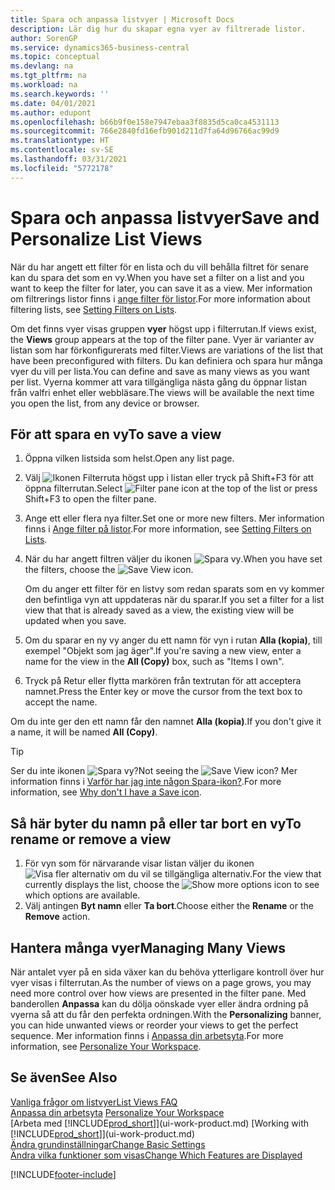 ```yaml
---
title: Spara och anpassa listvyer | Microsoft Docs
description: Lär dig hur du skapar egna vyer av filtrerade listor.
author: SorenGP
ms.service: dynamics365-business-central
ms.topic: conceptual
ms.devlang: na
ms.tgt_pltfrm: na
ms.workload: na
ms.search.keywords: ''
ms.date: 04/01/2021
ms.author: edupont
ms.openlocfilehash: b66b9f0e158e7947ebaa3f8835d5ca0ca4531113
ms.sourcegitcommit: 766e2840fd16efb901d211d7fa64d96766ac99d9
ms.translationtype: HT
ms.contentlocale: sv-SE
ms.lasthandoff: 03/31/2021
ms.locfileid: "5772178"
---
```

# <a name="save-and-personalize-list-views"></a><span data-ttu-id="18498-103">Spara och anpassa listvyer</span><span class="sxs-lookup"><span data-stu-id="18498-103">Save and Personalize List Views</span></span>
<span data-ttu-id="18498-104">När du har angett ett filter för en lista och du vill behålla filtret för senare kan du spara det som en vy.</span><span class="sxs-lookup"><span data-stu-id="18498-104">When you have set a filter on a list and you want to keep the filter for later, you can save it as a view.</span></span> <span data-ttu-id="18498-105">Mer information om filtrerings listor finns i [ange filter för listor](ui-enter-criteria-filters.md#setting-filters-on-lists).</span><span class="sxs-lookup"><span data-stu-id="18498-105">For more information about filtering lists, see [Setting Filters on Lists](ui-enter-criteria-filters.md#setting-filters-on-lists).</span></span>

<span data-ttu-id="18498-106">Om det finns vyer visas gruppen **vyer** högst upp i filterrutan.</span><span class="sxs-lookup"><span data-stu-id="18498-106">If views exist, the **Views** group appears at the top of the filter pane.</span></span> <span data-ttu-id="18498-107">Vyer är varianter av listan som har förkonfigurerats med filter.</span><span class="sxs-lookup"><span data-stu-id="18498-107">Views are variations of the list that have been preconfigured with filters.</span></span> <span data-ttu-id="18498-108">Du kan definiera och spara hur många vyer du vill per lista.</span><span class="sxs-lookup"><span data-stu-id="18498-108">You can define and save as many views as you want per list.</span></span> <span data-ttu-id="18498-109">Vyerna kommer att vara tillgängliga nästa gång du öppnar listan från valfri enhet eller webbläsare.</span><span class="sxs-lookup"><span data-stu-id="18498-109">The views will be available the next time you open the list, from any device or browser.</span></span>

## <a name="to-save-a-view"></a><span data-ttu-id="18498-110">För att spara en vy</span><span class="sxs-lookup"><span data-stu-id="18498-110">To save a view</span></span>
1. <span data-ttu-id="18498-111">Öppna vilken listsida som helst.</span><span class="sxs-lookup"><span data-stu-id="18498-111">Open any list page.</span></span>
2. <span data-ttu-id="18498-112">Välj ![Ikonen Filterruta](media/open-filter-pane-icon.png "Filterrutaikon") högst upp i listan eller tryck på Shift+F3 för att öppna filterrutan.</span><span class="sxs-lookup"><span data-stu-id="18498-112">Select ![Filter pane icon](media/open-filter-pane-icon.png "Filter pane icon") at the top of the list or press Shift+F3 to open the filter pane.</span></span>
3. <span data-ttu-id="18498-113">Ange ett eller flera nya filter.</span><span class="sxs-lookup"><span data-stu-id="18498-113">Set one or more new filters.</span></span> <span data-ttu-id="18498-114">Mer information finns i [Ange filter på listor](ui-enter-criteria-filters.md#setting-filters-on-lists).</span><span class="sxs-lookup"><span data-stu-id="18498-114">For more information, see [Setting Filters on Lists](ui-enter-criteria-filters.md#setting-filters-on-lists).</span></span>
4. <span data-ttu-id="18498-115">När du har angett filtren väljer du ikonen ![Spara vy](media/save_view_icon.png "Spara vy").</span><span class="sxs-lookup"><span data-stu-id="18498-115">When you have set the filters, choose the ![Save View](media/save_view_icon.png "Save View") icon.</span></span>

    <span data-ttu-id="18498-116">Om du anger ett filter för en listvy som redan sparats som en vy kommer den befintliga vyn att uppdateras när du sparar.</span><span class="sxs-lookup"><span data-stu-id="18498-116">If you set a filter for a list view that that is already saved as a view, the existing view will be updated when you save.</span></span>
5. <span data-ttu-id="18498-117">Om du sparar en ny vy anger du ett namn för vyn i rutan **Alla (kopia)**, till exempel "Objekt som jag äger".</span><span class="sxs-lookup"><span data-stu-id="18498-117">If you're saving a new view, enter a name for the view in the **All (Copy)** box, such as "Items I own".</span></span>
6. <span data-ttu-id="18498-118">Tryck på Retur eller flytta markören från textrutan för att acceptera namnet.</span><span class="sxs-lookup"><span data-stu-id="18498-118">Press the Enter key or move the cursor from the text box to accept the name.</span></span>

<span data-ttu-id="18498-119">Om du inte ger den ett namn får den namnet **Alla (kopia)**.</span><span class="sxs-lookup"><span data-stu-id="18498-119">If you don't give it a name, it will be named **All (Copy)**.</span></span>

> [!TIP]
> <span data-ttu-id="18498-120">Ser du inte ikonen ![Spara vy](media/save_view_icon.png "Spara vy")?</span><span class="sxs-lookup"><span data-stu-id="18498-120">Not seeing the ![Save View](media/save_view_icon.png "Save View") icon?</span></span> <span data-ttu-id="18498-121">Mer information finns i [Varför har jag inte någon Spara-ikon?](ui-views-faq.md#save).</span><span class="sxs-lookup"><span data-stu-id="18498-121">For more information, see [Why don't I have a Save icon](ui-views-faq.md#save).</span></span>

## <a name="to-rename-or-remove-a-view"></a><span data-ttu-id="18498-122">Så här byter du namn på eller tar bort en vy</span><span class="sxs-lookup"><span data-stu-id="18498-122">To rename or remove a view</span></span>
1. <span data-ttu-id="18498-123">För vyn som för närvarande visar listan väljer du ikonen ![Visa fler alternativ](media/show-more-options-icon.png "Visa fler alternativ") om du vil se tillgängliga alternativ.</span><span class="sxs-lookup"><span data-stu-id="18498-123">For the view that currently displays the list, choose the ![Show more options](media/show-more-options-icon.png "Show more options") icon to see which options are available.</span></span>
2. <span data-ttu-id="18498-124">Välj antingen **Byt namn** eller **Ta bort**.</span><span class="sxs-lookup"><span data-stu-id="18498-124">Choose either the **Rename** or the **Remove** action.</span></span>

## <a name="managing-many-views"></a><span data-ttu-id="18498-125">Hantera många vyer</span><span class="sxs-lookup"><span data-stu-id="18498-125">Managing Many Views</span></span>
<span data-ttu-id="18498-126">När antalet vyer på en sida växer kan du behöva ytterligare kontroll över hur vyer visas i filterrutan.</span><span class="sxs-lookup"><span data-stu-id="18498-126">As the number of views on a page grows, you may need more control over how views are presented in the filter pane.</span></span> <span data-ttu-id="18498-127">Med banderollen **Anpassa** kan du dölja oönskade vyer eller ändra ordning på vyerna så att du får den perfekta ordningen.</span><span class="sxs-lookup"><span data-stu-id="18498-127">With the **Personalizing** banner, you can hide unwanted views or reorder your views to get the perfect sequence.</span></span> <span data-ttu-id="18498-128">Mer information finns i [Anpassa din arbetsyta](ui-personalization-user.md).</span><span class="sxs-lookup"><span data-stu-id="18498-128">For more information, see [Personalize Your Workspace](ui-personalization-user.md).</span></span>

## <a name="see-also"></a><span data-ttu-id="18498-129">Se även</span><span class="sxs-lookup"><span data-stu-id="18498-129">See Also</span></span>
[<span data-ttu-id="18498-130">Vanliga frågor om listvyer</span><span class="sxs-lookup"><span data-stu-id="18498-130">List Views FAQ</span></span>](ui-views-faq.md)  
<span data-ttu-id="18498-131">[Anpassa din arbetsyta](ui-personalization-user.md)  </span><span class="sxs-lookup"><span data-stu-id="18498-131">[Personalize Your Workspace](ui-personalization-user.md)  </span></span>  
<span data-ttu-id="18498-132">[Arbeta med [!INCLUDE[prod_short](includes/prod_short.md)]](ui-work-product.md)  </span><span class="sxs-lookup"><span data-stu-id="18498-132">[Working with [!INCLUDE[prod_short](includes/prod_short.md)]](ui-work-product.md)  </span></span>  
[<span data-ttu-id="18498-133">Ändra grundinställningar</span><span class="sxs-lookup"><span data-stu-id="18498-133">Change Basic Settings</span></span>](ui-change-basic-settings.md)  
[<span data-ttu-id="18498-134">Ändra vilka funktioner som visas</span><span class="sxs-lookup"><span data-stu-id="18498-134">Change Which Features are Displayed</span></span>](ui-experiences.md)  


[!INCLUDE[footer-include](includes/footer-banner.md)]